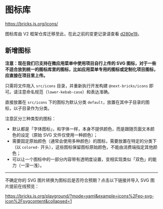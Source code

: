 # 图标库

https://bricks.js.org/icons/

图标库由 V2 框架仓库迁移至此，在此之前的变更记录请查看 [d280e19](https://github.com/easyops-cn/next-core/tree/d280e19253d6daa996e116e8281f0cf25f0d24d2/packages/brick-icons)。

## 新增图标

**注意：现在我们已支持在微应用菜单中使用项目自行上传的 SVG 图标，对于一些不适合放到统一的图标库里的图标，比如应用菜单专用的图标或定制化项目图标，应直接在项目里上传。**

只需将文件拖入 `src/icons` 目录，并重新执行开发构建 `@next-bricks/icons` 即可。请注意命名规范（`lower-kebab-case`）和表达准确。

直接放置在 `src/icons` 下的图标为默认分类 `default`，放置在其中子目录的图标，以子目录作为分类。

注意区分三种类型的图标：

- 默认都是「字体图标」，和字体一样，本身不提供颜色，而是跟随页面文本颜色的设定（原始 SVG 文件仅使用一种颜色）；
- 需要固定原始颜色（通常会使用多种颜色）的图标，需要放置在特定的分类下（以 `colored-` 开头），这些图标保留图标原始颜色，不能由消费端指定其他颜色；
- 可以让一个图标中的一部分内容带有透明度设置，变相实现类似「双色」的能力（一深一浅）。

---

不确定你的 SVG 图片转换为图标后是否符合预期？点击以下链接并导入 SVG 图片提前在线预览：

https://bricks.js.org/playground/?mode=yaml&example=icons%2Feo-svg-icon%2Fsvgcontent&collapsed=1
